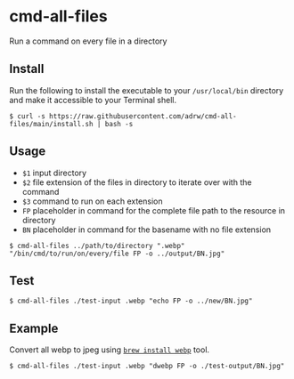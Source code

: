 # cmd-all-files

Run a command on every file in a directory

## Install

Run the following to install the executable to your `/usr/local/bin` directory and make it accessible to your Terminal shell.

```
$ curl -s https://raw.githubusercontent.com/adrw/cmd-all-files/main/install.sh | bash -s
```

## Usage

- `$1` input directory
- `$2` file extension of the files in directory to iterate over with the command
- `$3` command to run on each extension
- `FP` placeholder in command for the complete file path to the resource in directory
- `BN` placeholder in command for the basename with no file extension

```
$ cmd-all-files ../path/to/directory ".webp" "/bin/cmd/to/run/on/every/file FP -o ../output/BN.jpg"
```

## Test

```
$ cmd-all-files ./test-input .webp "echo FP -o ../new/BN.jpg"
```

## Example

Convert all webp to jpeg using [`brew install webp`](https://www.majilesh.com/convert-webp/) tool.

```
$ cmd-all-files ./test-input .webp "dwebp FP -o ./test-output/BN.jpg"
```
